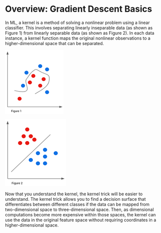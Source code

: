 # Overview: Gradient Descent Basics

In ML, a kernel is a method of solving a nonlinear problem using a linear classifier. This involves separating linearly inseparable data (as shown as Figure 1) from linearly separable data (as shown as Figure 2). In each data instance, a kernel function maps the original nonlinear observations to a higher-dimensional space that can be separated.

![Linearly Inseparable Data](<images/bh-pcmlai 16.1.png>)

![Linearly Separable Data](<images/bh-pcmlai 16.2.png>)

Now that you understand the kernel, the kernel trick will be easier to understand. The kernel trick allows you to find a decision surface that differentiates between different classes if the data can be mapped from two-dimensional space to three-dimensional space. Then, as dimensional computations become more expensive within those spaces, the kernel can use the data in the original feature space without requiring coordinates in a higher-dimensional space.